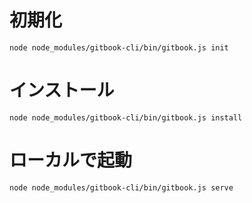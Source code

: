 # 初期化

```shell
node node_modules/gitbook-cli/bin/gitbook.js init
```

# インストール

```shell
node node_modules/gitbook-cli/bin/gitbook.js install
```

# ローカルで起動

```shell
node node_modules/gitbook-cli/bin/gitbook.js serve
```
